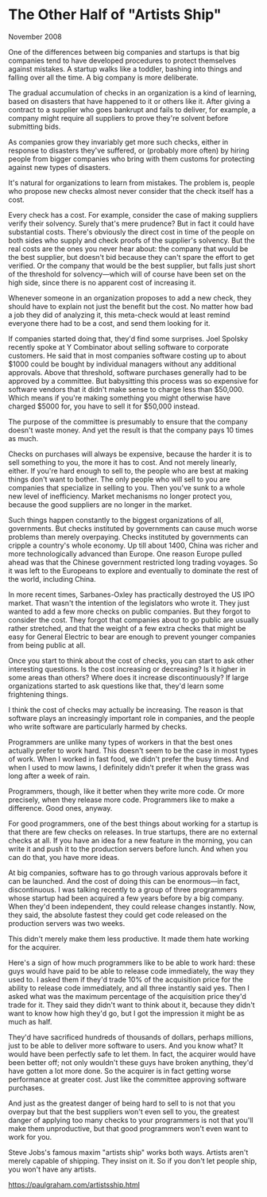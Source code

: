 # The Other Half of "Artists Ship"

November 2008

One of the differences between big companies and startups is that big companies tend to have developed procedures to protect themselves against mistakes. A startup walks like a toddler, bashing into things and falling over all the time. A big company is more deliberate.

The gradual accumulation of checks in an organization is a kind of learning, based on disasters that have happened to it or others like it. After giving a contract to a supplier who goes bankrupt and fails to deliver, for example, a company might require all suppliers to prove they're solvent before submitting bids.

As companies grow they invariably get more such checks, either in response to disasters they've suffered, or (probably more often) by hiring people from bigger companies who bring with them customs for protecting against new types of disasters.

It's natural for organizations to learn from mistakes. The problem is, people who propose new checks almost never consider that the check itself has a cost.

Every check has a cost. For example, consider the case of making suppliers verify their solvency. Surely that's mere prudence? But in fact it could have substantial costs. There's obviously the direct cost in time of the people on both sides who supply and check proofs of the supplier's solvency. But the real costs are the ones you never hear about: the company that would be the best supplier, but doesn't bid because they can't spare the effort to get verified. Or the company that would be the best supplier, but falls just short of the threshold for solvency—which will of course have been set on the high side, since there is no apparent cost of increasing it.

Whenever someone in an organization proposes to add a new check, they should have to explain not just the benefit but the cost. No matter how bad a job they did of analyzing it, this meta-check would at least remind everyone there had to be a cost, and send them looking for it.

If companies started doing that, they'd find some surprises. Joel Spolsky recently spoke at Y Combinator about selling software to corporate customers. He said that in most companies software costing up to about $1000 could be bought by individual managers without any additional approvals. Above that threshold, software purchases generally had to be approved by a committee. But babysitting this process was so expensive for software vendors that it didn't make sense to charge less than $50,000. Which means if you're making something you might otherwise have charged $5000 for, you have to sell it for $50,000 instead.

The purpose of the committee is presumably to ensure that the company doesn't waste money. And yet the result is that the company pays 10 times as much.

Checks on purchases will always be expensive, because the harder it is to sell something to you, the more it has to cost. And not merely linearly, either. If you're hard enough to sell to, the people who are best at making things don't want to bother. The only people who will sell to you are companies that specialize in selling to you. Then you've sunk to a whole new level of inefficiency. Market mechanisms no longer protect you, because the good suppliers are no longer in the market.

Such things happen constantly to the biggest organizations of all, governments. But checks instituted by governments can cause much worse problems than merely overpaying. Checks instituted by governments can cripple a country's whole economy. Up till about 1400, China was richer and more technologically advanced than Europe. One reason Europe pulled ahead was that the Chinese government restricted long trading voyages. So it was left to the Europeans to explore and eventually to dominate the rest of the world, including China.

In more recent times, Sarbanes-Oxley has practically destroyed the US IPO market. That wasn't the intention of the legislators who wrote it. They just wanted to add a few more checks on public companies. But they forgot to consider the cost. They forgot that companies about to go public are usually rather stretched, and that the weight of a few extra checks that might be easy for General Electric to bear are enough to prevent younger companies from being public at all.

Once you start to think about the cost of checks, you can start to ask other interesting questions. Is the cost increasing or decreasing? Is it higher in some areas than others? Where does it increase discontinuously? If large organizations started to ask questions like that, they'd learn some frightening things.

I think the cost of checks may actually be increasing. The reason is that software plays an increasingly important role in companies, and the people who write software are particularly harmed by checks.

Programmers are unlike many types of workers in that the best ones actually prefer to work hard. This doesn't seem to be the case in most types of work. When I worked in fast food, we didn't prefer the busy times. And when I used to mow lawns, I definitely didn't prefer it when the grass was long after a week of rain.

Programmers, though, like it better when they write more code. Or more precisely, when they release more code. Programmers like to make a difference. Good ones, anyway.

For good programmers, one of the best things about working for a startup is that there are few checks on releases. In true startups, there are no external checks at all. If you have an idea for a new feature in the morning, you can write it and push it to the production servers before lunch. And when you can do that, you have more ideas.

At big companies, software has to go through various approvals before it can be launched. And the cost of doing this can be enormous—in fact, discontinuous. I was talking recently to a group of three programmers whose startup had been acquired a few years before by a big company. When they'd been independent, they could release changes instantly. Now, they said, the absolute fastest they could get code released on the production servers was two weeks.

This didn't merely make them less productive. It made them hate working for the acquirer.

Here's a sign of how much programmers like to be able to work hard: these guys would have paid to be able to release code immediately, the way they used to. I asked them if they'd trade 10% of the acquisition price for the ability to release code immediately, and all three instantly said yes. Then I asked what was the maximum percentage of the acquisition price they'd trade for it. They said they didn't want to think about it, because they didn't want to know how high they'd go, but I got the impression it might be as much as half.

They'd have sacrificed hundreds of thousands of dollars, perhaps millions, just to be able to deliver more software to users. And you know what? It would have been perfectly safe to let them. In fact, the acquirer would have been better off; not only wouldn't these guys have broken anything, they'd have gotten a lot more done. So the acquirer is in fact getting worse performance at greater cost. Just like the committee approving software purchases.

And just as the greatest danger of being hard to sell to is not that you overpay but that the best suppliers won't even sell to you, the greatest danger of applying too many checks to your programmers is not that you'll make them unproductive, but that good programmers won't even want to work for you.

Steve Jobs's famous maxim "artists ship" works both ways. Artists aren't merely capable of shipping. They insist on it. So if you don't let people ship, you won't have any artists.

https://paulgraham.com/artistsship.html
